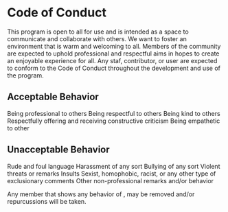# Code of Conduct
This program is open to all for use and is intended as a space to communicate and collaborate with others. We want to foster an environment that is warm and welcoming to all. Members of the community are expected to uphold professional and respectful aims in hopes to create an enjoyable experience for all. Any staf, contributor, or user are expected to conform to the Code of Conduct throughout the development and use of the program.

## Acceptable Behavior
Being professional to others
Being respectful to others
Being kind to others
Respectfully offering and receiving constructive criticism
Being empathetic to other

## Unacceptable Behavior
Rude and foul language
Harassment of any sort
Bullying of any sort
Violent threats or remarks
Insults
Sexist, homophobic, racist, or any other type of exclusionary comments
Other non-professional remarks and/or behavior

Any member that shows any behavior of , may be removed and/or repurcussions will be taken.